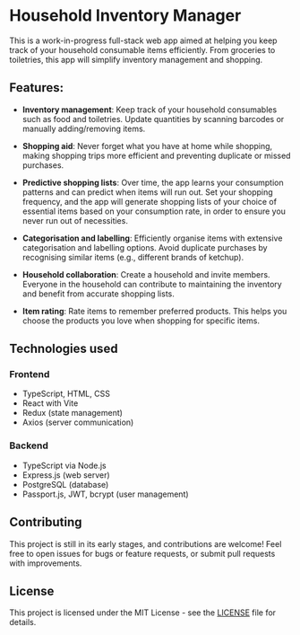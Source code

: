 # Household Inventory Manager

This is a work-in-progress full-stack web app aimed at helping you keep track of your household consumable items efficiently. From groceries to toiletries, this app will simplify inventory management and shopping.

## Features:

- **Inventory management**: Keep track of your household consumables such as food and toiletries. Update quantities by scanning barcodes or manually adding/removing items.

- **Shopping aid**: Never forget what you have at home while shopping, making shopping trips more efficient and preventing duplicate or missed purchases.

- **Predictive shopping lists**:
  Over time, the app learns your consumption patterns and can predict when items will run out. Set your shopping frequency, and the app will generate shopping lists of your choice of essential items based on your consumption rate, in order to ensure you never run out of necessities.

- **Categorisation and labelling**: Efficiently organise items with extensive categorisation and labelling options. Avoid duplicate purchases by recognising similar items (e.g., different brands of ketchup).

- **Household collaboration**:
  Create a household and invite members. Everyone in the household can contribute to maintaining the inventory and benefit from accurate shopping lists.

- **Item rating**: Rate items to remember preferred products. This helps you choose the products you love when shopping for specific items.

## Technologies used

### Frontend

- TypeScript, HTML, CSS
- React with Vite
- Redux (state management)
- Axios (server communication)

### Backend

- TypeScript via Node.js
- Express.js (web server)
- PostgreSQL (database)
- Passport.js, JWT, bcrypt (user management)

## Contributing

This project is still in its early stages, and contributions are welcome! Feel free to open issues for bugs or feature requests, or submit pull requests with improvements.

## License

This project is licensed under the MIT License - see the [LICENSE](LICENSE.md) file for details.
